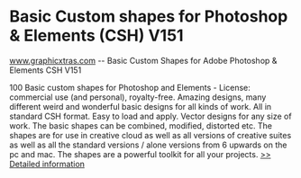 # Basic Custom shapes for Photoshop & Elements (CSH) V151
www.graphicxtras.com -- Basic Custom Shapes for Adobe Photoshop & Elements CSH V151

100 Basic custom shapes for Photoshop and Elements - License: commercial use (and personal), royalty-free. Amazing designs, many different weird and wonderful basic designs for all kinds of work. All in standard CSH format. Easy to load and apply. Vector designs for any size of work. The basic shapes can be combined, modified, distorted etc. The shapes are for use in creative cloud as well as all versions of creative suites as well as all the standard versions / alone versions from 6 upwards on the pc and mac. The shapes are a powerful toolkit for all your projects.
[>> Detailed information](https://secure.shareit.com/shareit/product.html?productid=300468606&affiliateid=200057808)